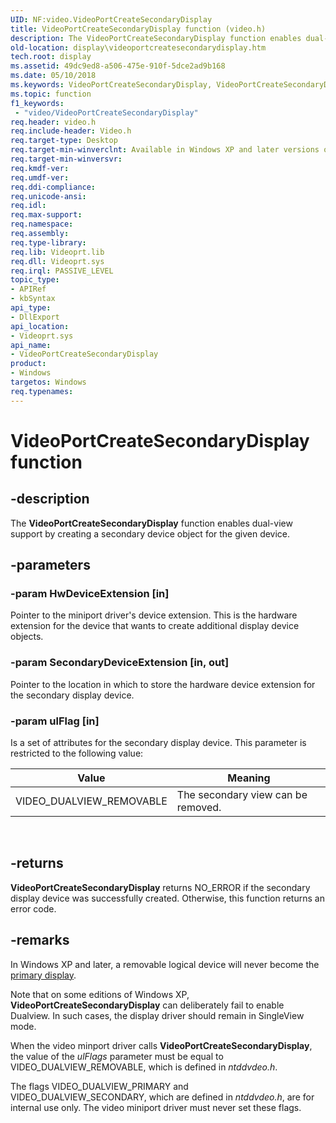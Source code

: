 ```yaml
---
UID: NF:video.VideoPortCreateSecondaryDisplay
title: VideoPortCreateSecondaryDisplay function (video.h)
description: The VideoPortCreateSecondaryDisplay function enables dual-view support by creating a secondary device object for the given device.
old-location: display\videoportcreatesecondarydisplay.htm
tech.root: display
ms.assetid: 49dc9ed8-a506-475e-910f-5dce2ad9b168
ms.date: 05/10/2018
ms.keywords: VideoPortCreateSecondaryDisplay, VideoPortCreateSecondaryDisplay function [Display Devices], VideoPort_Functions_eda677fc-91b7-47d3-8407-615d5fbfcb3a.xml, display.videoportcreatesecondarydisplay, video/VideoPortCreateSecondaryDisplay
ms.topic: function
f1_keywords:
 - "video/VideoPortCreateSecondaryDisplay"
req.header: video.h
req.include-header: Video.h
req.target-type: Desktop
req.target-min-winverclnt: Available in Windows XP and later versions of the Windows operating systems.
req.target-min-winversvr: 
req.kmdf-ver: 
req.umdf-ver: 
req.ddi-compliance: 
req.unicode-ansi: 
req.idl: 
req.max-support: 
req.namespace: 
req.assembly: 
req.type-library: 
req.lib: Videoprt.lib
req.dll: Videoprt.sys
req.irql: PASSIVE_LEVEL
topic_type:
- APIRef
- kbSyntax
api_type:
- DllExport
api_location:
- Videoprt.sys
api_name:
- VideoPortCreateSecondaryDisplay
product:
- Windows
targetos: Windows
req.typenames: 
---
```


# VideoPortCreateSecondaryDisplay function


## -description


The <b>VideoPortCreateSecondaryDisplay</b> function enables dual-view support by creating a secondary device object for the given device.


## -parameters




### -param HwDeviceExtension [in]

Pointer to the miniport driver's device extension. This is the hardware extension for the device that wants to create additional display device objects.


### -param SecondaryDeviceExtension [in, out]

Pointer to the location in which to store the hardware device extension for the secondary display device.


### -param ulFlag [in]

Is a set of attributes for the secondary display device. This parameter is restricted to the following value:

|Value|Meaning|
|--- |--- |
|VIDEO_DUALVIEW_REMOVABLE|The secondary view can be removed.|
 
## -returns

<b>VideoPortCreateSecondaryDisplay</b> returns NO_ERROR if the secondary display device was successfully created. Otherwise, this function returns an error code. 




## -remarks



In Windows XP and later, a removable logical device will never become the <a href="https://docs.microsoft.com/windows-hardware/drivers/">primary display</a>.

Note that on some editions of Windows XP, <b>VideoPortCreateSecondaryDisplay</b> can deliberately fail to enable Dualview. In such cases, the display driver should remain in SingleView mode.

When the video minport driver calls <b>VideoPortCreateSecondaryDisplay</b>, the value of the <i>ulFlags</i> parameter must be equal to VIDEO_DUALVIEW_REMOVABLE, which is defined in <i>ntddvdeo.h</i>.

The flags VIDEO_DUALVIEW_PRIMARY and VIDEO_DUALVIEW_SECONDARY, which are defined in <i>ntddvdeo.h</i>, are for internal use only. The video miniport driver must never set these flags. 



